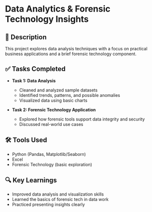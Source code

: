 # Data Analytics & Forensic Technology Insights

## 📂 Description
This project explores data analysis techniques with a focus on practical business applications and a brief forensic technology component.

## ✅ Tasks Completed
- **Task 1: Data Analysis**
  - Cleaned and analyzed sample datasets
  - Identified trends, patterns, and possible anomalies
  - Visualized data using basic charts

- **Task 2: Forensic Technology Application**
  - Explored how forensic tools support data integrity and security
  - Discussed real-world use cases

## 🛠 Tools Used
- Python (Pandas, Matplotlib/Seaborn)
- Excel
- Forensic Technology (basic exploration)

## 🔍 Key Learnings
- Improved data analysis and visualization skills
- Learned the basics of forensic tech in data work
- Practiced presenting insights clearly
